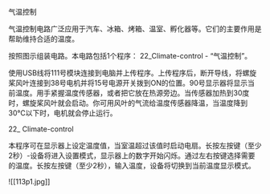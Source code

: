 气温控制

气温控制电路广泛应用于汽车、冰箱、烤箱、温室、孵化器等。它们的主要作用是帮助维持合适的温度。

按照图示组装电路。本电路包括1个程序：
22_Climate-control - “气温控制”。

使用USB线将111号模块连接到电脑并上传程序。上传程序后，断开导线，将螺旋桨风叶连接到38号电机并将15号电源开关拨到ON的位置。90号显示器将显示当前温度。用手紧握温度传感器，或者把它放在热源旁边。当传感器加热到30度时，螺旋桨风叶就会启动。你可用风叶的气流给温度传感器降温，当温度降到30°C以下时，电机就会停止运行。

22_ Climate-control

本程序可在显示器上设定温度值，当室温超过该值时启动电扇。长按左按键（至少2秒）-设备将进入设置模式，显示器上的数字开始闪烁。通过左右按键选择需要的温度。长按左按键（至少2秒），输入温度，设备将切换到当前温度显示模式。

![[113p1.jpg]]